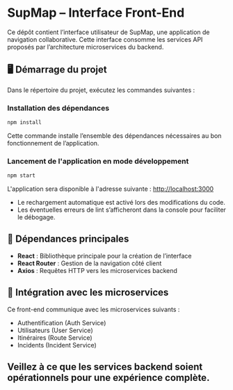 # SupMap – Interface Front-End

Ce dépôt contient l’interface utilisateur de SupMap, une application de navigation collaborative. Cette interface consomme les services API proposés par l’architecture microservices du backend.

## 🖥️ Démarrage du projet

Dans le répertoire du projet, exécutez les commandes suivantes :

### Installation des dépendances

```bash
npm install
```

Cette commande installe l’ensemble des dépendances nécessaires au bon fonctionnement de l’application.

### Lancement de l'application en mode développement

```bash
npm start
```

L'application sera disponible à l'adresse suivante : [http://localhost:3000](http://localhost:3000)

* Le rechargement automatique est activé lors des modifications du code.
* Les éventuelles erreurs de lint s’afficheront dans la console pour faciliter le débogage.

## 🔗 Dépendances principales

* **React** : Bibliothèque principale pour la création de l’interface
* **React Router** : Gestion de la navigation côté client
* **Axios** : Requêtes HTTP vers les microservices backend

## 🔐 Intégration avec les microservices

Ce front-end communique avec les microservices suivants :

* Authentification (Auth Service)
* Utilisateurs (User Service)
* Itinéraires (Route Service)
* Incidents (Incident Service)

Veillez à ce que les services backend soient opérationnels pour une expérience complète.
---

